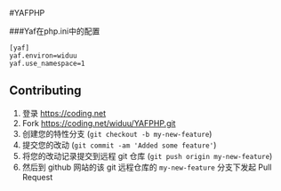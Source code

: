 #YAFPHP

###Yaf在php.ini中的配置

	[yaf]
	yaf.environ=widuu
	yaf.use_namespace=1


## Contributing

1. 登录 <https://coding.net>
2. Fork <https://coding.net/widuu/YAFPHP.git>
3. 创建您的特性分支 (`git checkout -b my-new-feature`)
4. 提交您的改动 (`git commit -am 'Added some feature'`)
5. 将您的改动记录提交到远程 git 仓库 (`git push origin my-new-feature`)
6. 然后到 github 网站的该 git 远程仓库的 `my-new-feature` 分支下发起 Pull Request
